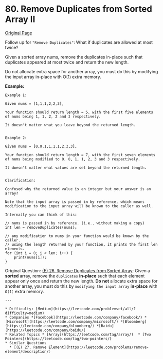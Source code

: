 # 80. Remove Duplicates from Sorted Array II

[Original Page](https://leetcode.com/problems/remove-duplicates-from-sorted-array-ii/description/)

Follow up for `"Remove Duplicates"`:
What if duplicates are allowed at most twice?

Given a sorted array nums, remove the duplicates in-place such that duplicates appeared at most twice and return the new length.

Do not allocate extra space for another array, you must do this by modifying the input array in-place with O(1) extra memory.

**Example:** 
```
Example 1:

Given nums = [1,1,1,2,2,3],

Your function should return length = 5, with the first five elements of nums being 1, 1, 2, 2 and 3 respectively.

It doesn't matter what you leave beyond the returned length.


Example 2:

Given nums = [0,0,1,1,1,1,2,3,3],

Your function should return length = 7, with the first seven elements of nums being modified to 0, 0, 1, 1, 2, 3 and 3 respectively.

It doesn't matter what values are set beyond the returned length.


Clarification:

Confused why the returned value is an integer but your answer is an array?

Note that the input array is passed in by reference, which means modification to the input array will be known to the caller as well.

Internally you can think of this:

// nums is passed in by reference. (i.e., without making a copy)
int len = removeDuplicates(nums);

// any modification to nums in your function would be known by the caller.
// using the length returned by your function, it prints the first len elements.
for (int i = 0; i < len; i++) {
    print(nums[i]);
}
```
Original Question: [(E) 26. Remove Duplicates from Sorted Array](https://leetcode.com/problems/remove-duplicates-from-sorted-array/description/):
Given a **sorted** array, remove the `duplicates` **in-place** such that each element appear only once and return the new length.
**Do not** allocate extra space for another array, you must do this by `modifying the input array` **in-place** with `O(1)` extra memory.
 

```
---

* Difficulty: [Medium](https://leetcode.com/problemset/all/?difficulty=medium)
* Companies *[Facebook](https://leetcode.com/company/facebook/) *[Microsoft](https://leetcode.com/company/microsoft/) *[Bloomberg](https://leetcode.com/company/bloomberg/) *[Baidu](https://leetcode.com/company/baidu/)
* Related Topics * [Array](https://leetcode.com/tag/array/)  * [Two Pointers](https://leetcode.com/tag/two-pointers/)
* Similar Questions 
  * [(E) 27. Remove Element](https://leetcode.com/problems/remove-element/description/)
